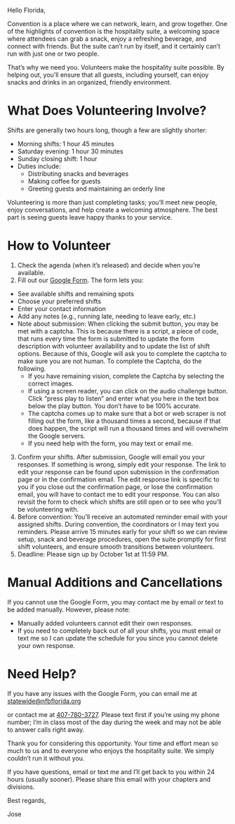 Hello Florida,

Convention is a place where we can network, learn, and grow together. One of the highlights of convention is the hospitality suite, a welcoming space where attendees can grab a snack, enjoy a refreshing beverage, and connect with friends. But the suite can’t run by itself, and it certainly can’t run with just one or two people.

That’s why we need you. Volunteers make the hospitality suite possible. By helping out, you’ll ensure that all guests, including yourself, can enjoy snacks and drinks in an organized, friendly environment.

# **What Does Volunteering Involve?**

Shifts are generally two hours long, though a few are slightly shorter:

* Morning shifts: 1 hour 45 minutes  
* Saturday evening: 1 hour 30 minutes  
* Sunday closing shift: 1 hour  
* Duties include:  
  * Distributing snacks and beverages  
  * Making coffee for guests  
  * Greeting guests and maintaining an orderly line

Volunteering is more than just completing tasks; you’ll meet new people, enjoy conversations, and help create a welcoming atmosphere. The best part is seeing guests leave happy thanks to your service.

# **How to Volunteer**

1. Check the agenda (when it’s released) and decide when you’re available.  
2. Fill out our [Google Form](https://docs.google.com/forms/d/e/1FAIpQLSfx1qGxQCMWD7wTYS9h1CkI75DSTWTB7c8AI7WaycxVitoZdg/viewform?usp=header). The form lets you:  
* See available shifts and remaining spots  
* Choose your preferred shifts  
* Enter your contact information   
* Add any notes (e.g., running late, needing to leave early, etc.)  
* Note about submission: When clicking the submit button, you may be met with a captcha. This is because there is a script, a piece of code, that runs every time the form is submitted to update the form description with volunteer availability and to update the list of shift options. Because of this, Google will ask you to complete the captcha to make sure you are not human. To complete the Captcha, do the following.  
  * If you have remaining vision, complete the Captcha by selecting the correct images.  
  * If using a screen reader, you can click on the audio challenge button. Click “press play to listen” and enter what you here in the text box below the play button. You don’t have to be 100% accurate.  
  * The captcha comes up to make sure that a bot or web scraper is not filling out the form, like a thousand times a second, because if that does happen, the script will run a thousand times and will overwhelm the Google servers.  
  * If you need help with the form, you may text or email me.  
3. Confirm your shifts. After submission, Google will email you your responses. If something is wrong, simply edit your response. The link to edit your response can be found upon submission in the confirmation page or in the confirmation email. The edit response link is specific to you if you close out the confirmation page, or lose the confirmation email, you will have to contact me to edit your response. You can also revisit the form to check which shifts are still open or to see who you’ll be volunteering with.  
4. Before convention: You’ll receive an automated reminder email with your assigned shifts. During convention, the coordinators or I may text you reminders. Please arrive 15 minutes early for your shift so we can review setup, snack and beverage procedures, open the suite promptly for first shift volunteers, and ensure smooth transitions between volunteers.  
5. Deadline: Please sign up by October 1st at 11:59 PM.

# **Manual Additions and Cancellations**

If you cannot use the Google Form, you may contact me by email or text to be added manually. However, please note:

* Manually added volunteers cannot edit their own responses.  
* If you need to completely back out of all your shifts, you must email or text me so I can update the schedule for you since you cannot delete your own response.

# **Need Help?**

If you have any issues with the Google Form, you can email me at [statewide@nfbflorida.org](http://statewide@nfbflorida.org)

 or contact me at [407-780-3727](tel:407-780-3727). Please text first if you’re using my phone number; I’m in class most of the day during the week and may not be able to answer calls right away.

Thank you for considering this opportunity. Your time and effort mean so much to us and to everyone who enjoys the hospitality suite. We simply couldn’t run it without you.

If you have questions, email or text me and I’ll get back to you within 24 hours (usually sooner). Please share this email with your chapters and divisions.

Best regards,

Jose

